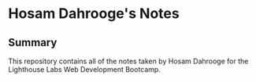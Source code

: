 # Hosam Dahrooge's Notes

## Summary 

This repository contains all of the notes taken by Hosam Dahrooge for the Lighthouse Labs Web Development Bootcamp.